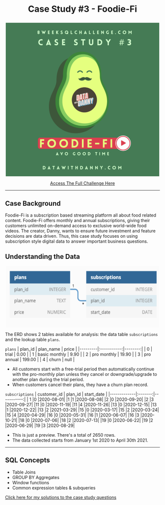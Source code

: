 # <p align="center"> Case Study #3 - Foodie-Fi
 </p>

<p align="center">  
  <img src="https://github.com/abigayl3/SQL_Challenges/blob/main/Case%20Study%20%233%20Foodie-Fi/Images/Foodie_fi_title.png" width="500" height="500" align="center">
</p>
<p align="center"> 
  <a href="https://8weeksqlchallenge.com/case-study-3/">Access The Full Challenge Here</a>
</p>

---
## Case Background
Foodie-Fi is a subscription based streaming platform all about food related content. Foodie-Fi offers monthly and annual subscriptions, giving their customers unlimited on-demand access to exclusive world-wide food videos. The creator, Danny, wants to ensure future investment and feature decisions are data driven. Thus, this case study focuses on using subscription style digital data to answer important business questions.

## Understanding the Data
<p align="center">  
<img  src="https://github.com/abigayl3/SQL_Challenges/blob/main/Case%20Study%20%233%20Foodie-Fi/Images/Foodie_fi_ERD.png" width="500" height="200" align="center">
</p>

The ERD shows 2 tables available for analysis: the data table `subscriptions` and the lookup table `plans`.

``plans``
| plan_id |  plan_name   |  price  |
|---------|:-----------:|--------:|
|      0       |    trial    |   0.00  |
|      1       | basic monthly |   9.90 |
|      2       |  pro monthly |  19.90 |
|      3       |  pro annual | 199.00 |
|      4       |    churn    |   null |

- All customers start with a free-trial period then automatically continue with the pro-monthly plan unless they cancel or downgrade/upgrade to another plan during the trial period.
- When customers cancel their plans, they have a churn plan record.

``subscriptions``
| customer_id	| plan_id |	start_date |
|-------------|:-------:|-----------:|
| 1	|0	|2020-08-01|
|1	|1	|2020-08-08|
|2	|0	|2020-09-20|
|2	|3	|2020-09-27|
|11	|0	|2020-11-19|
|11	|4	|2020-11-26|
|13	|0	|2020-12-15|
|13	|1	|2020-12-22|
|13	|2	|2021-03-29|
|15	|0	|2020-03-17|
|15	|2	|2020-03-24|
|15	|4	|2020-04-29|
|16	|0	|2020-05-31|
|16	|1	|2020-06-07|
|16	|3	|2020-10-21|
|18	|0	|2020-07-06|
|18	|2	|2020-07-13|
|19	|0	|2020-06-22|
|19	|2	|2020-06-29|
|19	|3	|2020-08-29|
- This is just a preview. There's a total of 2650 rows.
- The data collected starts from January 1st 2020 to April 30th 2021.
---

## SQL Concepts
- Table Joins
- GROUP BY Aggregates 
- Window functions
- Common expression tables & subqueries

<p> 
  <a href="https://github.com/abigayl3/SQL_Challenges/blob/main/Case%20Study%20%233%20Foodie-Fi/Case_Solutions.md"> Click here for my solutions to the case study questions</a>
</p>
